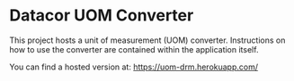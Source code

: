 # Datacor UOM Converter

This project hosts a unit of measurement (UOM) converter. Instructions on how to use the converter are contained within the application itself.

You can find a hosted version at:
https://uom-drm.herokuapp.com/

